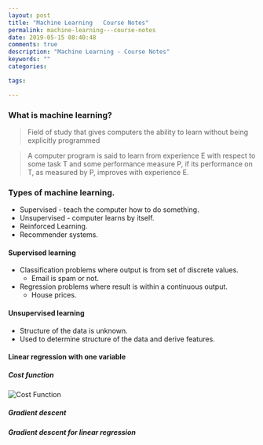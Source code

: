 ```yaml
---
layout: post
title: "Machine Learning   Course Notes"
permalink: machine-learning---course-notes
date: 2019-05-15 08:40:48
comments: true
description: "Machine Learning - Course Notes"
keywords: ""
categories:

tags:

---
```


### What is machine learning?
>Field of study that gives computers the ability to learn without being explicitly programmed

> A computer program is said to learn from experience E with respect to some task T and some performance measure P, if its performance on T, as measured by P, improves with experience E.

### Types of machine learning.
* Supervised - teach the computer how to do something.
* Unsupervised - computer learns by itself.
* Reinforced Learning.
* Recommender systems.

#### Supervised learning
* Classification problems where output is from set of discrete values.
  * Email is spam or not.
* Regression problems where result is within a continuous output.
  * House prices.

#### Unsupervised learning
* Structure of the data is unknown.
* Used to determine structure of the data and derive features.

#### Linear regression with one variable

##### Cost function

![Cost Function](/images/cost-function.png)

##### Gradient descent

##### Gradient descent for linear regression
